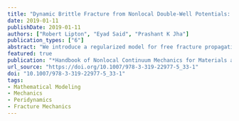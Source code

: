 ```yaml
---
title: "Dynamic Brittle Fracture from Nonlocal Double-Well Potentials: A State-Based Model"
date: 2019-01-11
publishDate: 2019-01-11
authors: ["Robert Lipton", "Eyad Said", "Prashant K Jha"]
publication_types: ["6"]
abstract: "We introduce a regularized model for free fracture propagation based on nonlocal potentials. We work within the small deformation setting, and the model is developed within a state-based peridynamic formulation. At each instant of the evolution, we identify the softening zone where strains lie above the strength of the material. We show that deformation discontinuities associated with flaws larger than the length scale of nonlocality $δ$ can become unstable and grow. An explicit inequality is found that shows that the volume of the softening zone goes to zero linearly with the length scale of nonlocal interaction. This scaling is consistent with the notion that a softening zone of width proportional to $δ$ converges to a sharp fracture set as the length scale of nonlocal interaction goes to zero. Here the softening zone is interpreted as a regularization of the crack network. Inside quiescent regions with no cracks or softening, the nonlocal operator converges to the local elastic operator at a rate proportional to the radius of nonlocal interaction. This model is designed to be calibrated to measured values of critical energy release rate, shear modulus, and bulk modulus of material samples. For this model one is not restricted to Poisson ratios of 1/4 and can choose the potentials so that small strain behavior is specified by the isotropic elasticity tensor for any material with prescribed shear and Lamé moduli."
featured: true
publication: "*Handbook of Nonlocal Continuum Mechanics for Materials and Structures*"
url_source: "https://doi.org/10.1007/978-3-319-22977-5_33-1"
doi: "10.1007/978-3-319-22977-5_33-1"
tags:
- Mathematical Modeling
- Mechanics
- Peridynamics
- Fracture Mechanics
---
```


